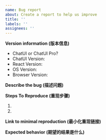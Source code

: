 ```yaml
---
name: Bug report
about: Create a report to help us improve
title: ''
labels: ''
assignees: ''
---
```


**Version information (版本信息)**

- ChatUI or ChatUI Pro?
- ChatUI Version:
- React Version:
- OS Version:
- Browser Version:

**Describe the bug (描述问题)**

**Steps To Reproduce (重现步骤)**

1.
2.

**Link to minimal reproduction (最小化重现链接)**

**Expected behavior (期望的结果是什么)**
